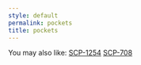 ```yaml
---
style: default
permalink: pockets
title: pockets
---
```

You may also like:
[SCP-1254](http://scp-wiki.net/scp-1254)
[SCP-708](http://scp-wiki.net/scp-708)